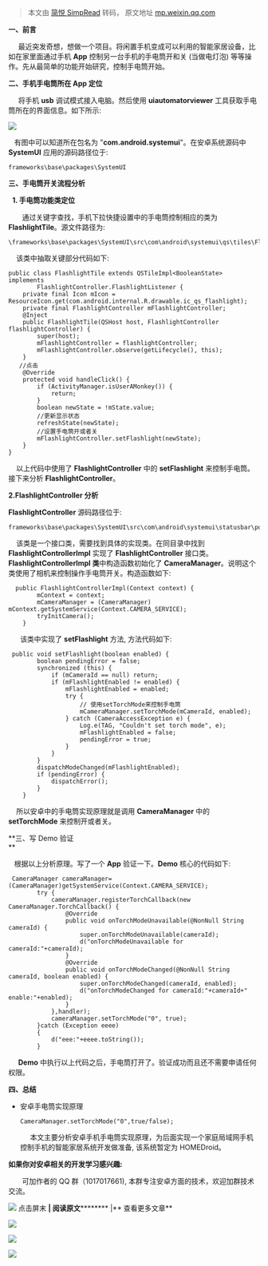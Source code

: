 > 本文由 [简悦 SimpRead](http://ksria.com/simpread/) 转码， 原文地址 [mp.weixin.qq.com](https://mp.weixin.qq.com/s?__biz=Mzg2MjU1NDE1NA==&mid=2247484984&idx=1&sn=fa1627957faffcc5383813c28f21d42f&chksm=ce07577df970de6be59b5d01a1a4b9a2f2764ee846632a7be1d778d1e974525b5f0367e3f742&scene=178&cur_album_id=1681422395766538242#rd)

**一、前言**

  

     最近突发奇想，想做一个项目。将闲置手机变成可以利用的智能家居设备，比如在家里面通过手机 **App** 控制另一台手机的手电筒开和关 (当做电灯泡) 等等操作。先从最简单的功能开始研究，控制手电筒开始。

**二、手机手电筒所在 App 定位**

     将手机 **usb** 调试模式接入电脑。然后使用 **uiautomatorviewer** 工具获取手电筒所在的界面信息。如下所示:

![](https://mmbiz.qpic.cn/mmbiz_png/9vkUcew5432aokficuLoeKsDIGqvZqSX3u9L00FOpVrVsTicjiaTTNiaZQmDxofc9kiaM04Cia378SyeLEKuTL8vXfXg/640?wx_fmt=png)

   有图中可以知道所在包名为 "**com.android.systemui**"。在安卓系统源码中 **SystemUI** 应用的源码路径位于:

```
frameworks\base\packages\SystemUI

```

**三、手电筒开关流程分析**

  **1. 手电筒功能类定位**

       通过关键字查找，手机下拉快捷设置中的手电筒控制相应的类为 **FlashlightTile**。源文件路径为:  

```
\frameworks\base\packages\SystemUI\src\com\android\systemui\qs\tiles\FlashlightTile.java

```

    该类中抽取关键部分代码如下:  

```
public class FlashlightTile extends QSTileImpl<BooleanState> implements
        FlashlightController.FlashlightListener {
    private final Icon mIcon = ResourceIcon.get(com.android.internal.R.drawable.ic_qs_flashlight);
    private final FlashlightController mFlashlightController;
    @Inject
    public FlashlightTile(QSHost host, FlashlightController flashlightController) {
        super(host);
        mFlashlightController = flashlightController;
        mFlashlightController.observe(getLifecycle(), this);
    }
   //点击
    @Override
    protected void handleClick() {
        if (ActivityManager.isUserAMonkey()) {
            return;
        }
        boolean newState = !mState.value;
        //更新显示状态
        refreshState(newState);
        //设置手电筒开或者关
        mFlashlightController.setFlashlight(newState);
    }
}

```

    以上代码中使用了 **FlashlightController** 中的 **setFlashlight** 来控制手电筒。接下来分析 **FlashlightController**。

 **2.**FlashlightController** 分析**

 ****FlashlightController**** 源码路径位于:

```
frameworks\base\packages\SystemUI\src\com\android\systemui\statusbar\policy\FlashlightController.java

```

    该类是一个接口类，需要找到具体的实现类。在同目录中找到 **FlashlightControllerImpl** 实现了 **FlashlightController** 接口类。**FlashlightControllerImpl 类**中构造函数初始化了 **CameraManager**。说明这个类使用了相机来控制操作手电筒开关。构造函数如下:

```
  public FlashlightControllerImpl(Context context) {
        mContext = context;
        mCameraManager = (CameraManager) mContext.getSystemService(Context.CAMERA_SERVICE);
        tryInitCamera();
    }

```

      该类中实现了 **setFlashlight** 方法, 方法代码如下:

```
 public void setFlashlight(boolean enabled) {
        boolean pendingError = false;
        synchronized (this) {
            if (mCameraId == null) return;
            if (mFlashlightEnabled != enabled) {
                mFlashlightEnabled = enabled;
                try {
                    // 使用setTorchMode来控制手电筒
                    mCameraManager.setTorchMode(mCameraId, enabled);
                } catch (CameraAccessException e) {
                    Log.e(TAG, "Couldn't set torch mode", e);
                    mFlashlightEnabled = false;
                    pendingError = true;
                }
            }
        }
        dispatchModeChanged(mFlashlightEnabled);
        if (pendingError) {
            dispatchError();
        }
    }

```

    所以安卓中的手电筒实现原理就是调用 **CameraManager** 中的 **setTorchMode** 来控制开或者关。

**三、写 Demo 验证  
**

   根据以上分析原理。写了一个 **App** 验证一下。**Demo** 核心的代码如下:

```
 CameraManager cameraManager=(CameraManager)getSystemService(Context.CAMERA_SERVICE);
        try {
            cameraManager.registerTorchCallback(new CameraManager.TorchCallback() {
                @Override
                public void onTorchModeUnavailable(@NonNull String cameraId) {
                    super.onTorchModeUnavailable(cameraId);
                    d("onTorchModeUnavailable for cameraId:"+cameraId);
                }
                @Override
                public void onTorchModeChanged(@NonNull String cameraId, boolean enabled) {
                    super.onTorchModeChanged(cameraId, enabled);
                    d("onTorchModeChanged for cameraId:"+cameraId+"  enable:"+enabled);
                }
            },handler);
            cameraManager.setTorchMode("0", true);
        }catch (Exception eeee)
        {
            d("eee:"+eeee.toString());
        }

```

     **Demo** 中执行以上代码之后，手电筒打开了。验证成功而且还不需要申请任何权限。

**四、总结**

*   安卓手电筒实现原理
    
    ```
    CameraManager.setTorchMode("0",true/false);
    
    ```
    
         本文主要分析安卓手机手电筒实现原理，为后面实现一个家庭局域网手机控制手机的智能家居系统开发做准备, 该系统暂定为 HOMEDroid。
    

**如果你对安卓相关的开发学习感兴趣:**

       可加作者的 QQ 群（1017017661), 本群专注安卓方面的技术，欢迎加群技术交流。

 **![](https://mmbiz.qpic.cn/mmbiz_gif/rFWVXwibLGty0S5JgMN8PpBib2631p7cDvlvTEaxFBzljBX9qWcVMSOymhkTd6ZmanRibYWsh0HmccjGWkadiaLwAA/640?wx_fmt=gif)** 点击屏末 ****| **********阅****读****原****文********** |** 查看更多文章**

![](https://mmbiz.qpic.cn/mmbiz_png/9vkUcew5433sxUAcMOjHULbEaeEkfGjguCKrYZQfRXxK6hibNjOh10JibAdHj553dxk3PmoyUibjDCGcNdq3IQBKA/640?wx_fmt=png)

![](https://mmbiz.qpic.cn/mmbiz_png/9vkUcew5433sxUAcMOjHULbEaeEkfGjgibOWZXyrOLic5KPJ2y9A1gznt4xUa1H7MEhlgmcQgnE3IJvphZfOezfA/640?wx_fmt=png)  

![](https://mmbiz.qpic.cn/mmbiz_png/9vkUcew5433sxUAcMOjHULbEaeEkfGjgxGibv8NMwbmJuQo55Ry33RkQj6WTGwwyXgrcduXPL3xnUWeLUa3cDvA/640?wx_fmt=png)